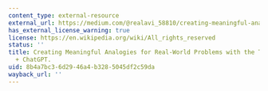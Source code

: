 ```yaml
---
content_type: external-resource
external_url: https://medium.com/@realavi_58810/creating-meaningful-analogies-for-real-world-problems-target-criteria-source-analogy-tcsa-method-7fac089cb782
has_external_license_warning: true
license: https://en.wikipedia.org/wiki/All_rights_reserved
status: ''
title: Creating Meaningful Analogies for Real-World Problems with the TCSA Method
  + ChatGPT.
uid: 8b4a7bc3-6d29-46a4-b328-5045df2c59da
wayback_url: ''
---
```

